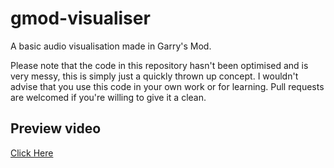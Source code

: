 # gmod-visualiser
A basic audio visualisation made in Garry's Mod.

Please note that the code in this repository hasn't been optimised and is very messy, this is simply just a quickly thrown up concept.
I wouldn't advise that you use this code in your own work or for learning. Pull requests are welcomed if you're willing to give it a clean.

## Preview video
[Click Here](https://www.youtube.com/watch?v=rR4ej7PzKog)